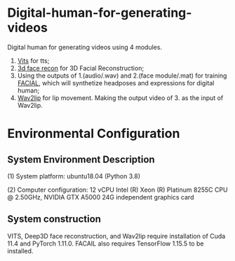 # Digital-human-for-generating-videos
Digital human for generating videos using 4 modules.  
1. [Vits](https://github.com/ProgrammerManstein/VITS) for tts;  
2. [3d face recon](https://github.com/ProgrammerManstein/Deep3DFaceRecon_pytorch) for 3D Facial Reconstruction;  
3. Using the outputs of 1.(audio/.wav) and 2.(face module/.mat) for training [FACIAL](https://github.com/ProgrammerManstein/FACIAL), which will synthetize headposes and expressions for digital human;  
4. [Wav2lip](https://github.com/ajay-sainy/Wav2Lip-GFPGAN) for lip movement. Making the output video of 3. as the input of Wav2lip.
# Environmental Configuration

## System Environment Description

(1) System platform: ubuntu18.04 (Python 3.8)  

(2) Computer configuration: 12 vCPU Intel (R) Xeon (R) Platinum 8255C CPU @ 2.50GHz, NVIDIA GTX A5000 24G independent graphics card  

## System construction

VITS, Deep3D face reconstruction, and Wav2lip require installation of Cuda 11.4 and PyTorch 1.11.0. FACAIL also requires TensorFlow 1.15.5 to be installed.  
